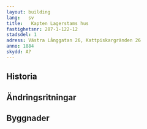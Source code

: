 ```yaml
---
layout: building
lang:   sv
title:   Kapten Lagerstams hus
fastighetsnr: 287-1-122-12
stadsdel: 1
adress: Västra Långgatan 26, Kattpiskargränden 26
anno: 1884
skydd: A?
---
```


## Historia

## Ändringsritningar

## Byggnader
